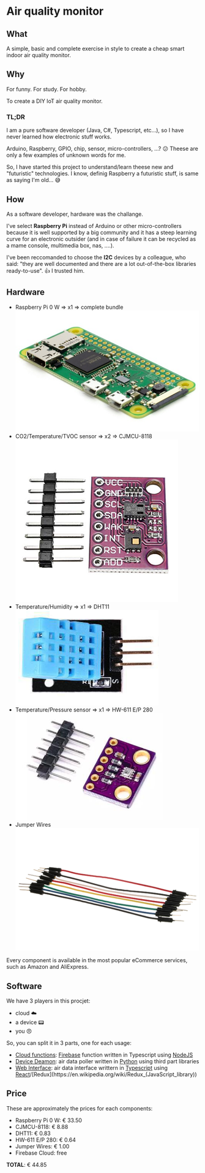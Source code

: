 # Air quality monitor

## What

A simple, basic and complete exercise in style to create a cheap smart indoor air quality monitor.

## Why

For funny. For study. For hobby.

To create a DIY IoT air quality monitor.

### TL;DR

I am a pure software developer (Java, C#, Typescript, etc...), so I have never learned how electronic stuff works.

Arduino, Raspberry, GPIO, chip, sensor, micro-controllers, ...? :confused: Theese are only a few examples of unknown words for me.

So, I have started this project to understand/learn theese new and "futuristic" technologies. 
I know, definig Raspberry a futuristic stuff, is same as saying  I'm old... :sweat_smile:

## How

As a software developer, hardware was the challange.

I've  select __Raspberry Pi__ instead of Arduino or other micro-controllers because it is well supported by a big community and it has a steep learning curve for an electronic outsider (and in case of failure it can be recycled as a mame console, multimedia box, nas, ....).

I've been reccomanded to choose the __I2C__ devices by a colleague, who said: "they are well documented and there are a lot out-of-the-box libraries ready-to-use". :+1: I trusted him.

## Hardware

- Raspberry Pi 0 W => x1 => complete bundle
![Raspberry Pi 0 W](images/raspberry_p0_w.jpg)
- CO2/Temperature/TVOC sensor => x2 => CJMCU-8118
![CO2/Temperature/TVOC sensor](images/cjmcu_8118.jpg)
- Temperature/Humidity => x1 => DHT11 
![Temperature/Humidity](images/dht11.png)
- Temperature/Pressure sensor => x1 => HW-611 E/P 280  
![Temperature/Pressure](images/hw_611_e_p_280.jpg)
- Jumper Wires
![Jumper Wires](images/jumper_wires.jpg)

Every component is available in the most popular eCommerce services, such as Amazon and AliExpress.

## Software

We have 3 players in this procjet:
- cloud :cloud:
- a device :pager:
- you :angry:

So, you can split it in 3 parts, one for each usage:
- [Cloud functions](cloud-functions/README.md): [Firebase](https://en.wikipedia.org/wiki/Firebase) function written in Typescript using [NodeJS](https://en.wikipedia.org/wiki/Node.js)
- [Device Deamon](device-deamon/README.md): air data poller written in [Python](https://en.wikipedia.org/wiki/Python) using third part libraries
- [Web Interface](web-interface/README.md): air data interface writtern in [Typescript](https://en.wikipedia.org/wiki/TypeScript) using [React](https://en.wikipedia.org/wiki/React_(web_framework))/[Redux](https://en.wikipedia.org/wiki/Redux_(JavaScript_library))

## Price

These are approximately the prices for each components:

- Raspberry Pi 0 W: € 33.50
- CJMCU-8118: € 8.88
- DHT11: € 0.83
- HW-611 E/P 280: € 0.64
- Jumper Wires: € 1.00
- Firebase Cloud: free

__TOTAL__: € 44.85